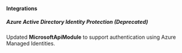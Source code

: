 
#### Integrations
##### Azure Active Directory Identity Protection  (Deprecated)
Updated **MicrosoftApiModule** to support authentication using Azure Managed Identities.
